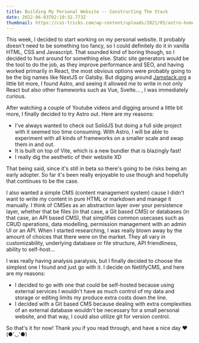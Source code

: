```yaml
---
title: Building My Personal Website -- Constructing The Stack
date: 2022-06-03T02:19:32.773Z
thumbnail: https://css-tricks.com/wp-content/uploads/2021/05/astro-homepage.png
---
```


This week, I decided to start working on my personal website. It probably doesn't need to be something too fancy, so I could definitely do it in vanilla HTML, CSS and Javascript. That sounded kind of boring though, so I decided to hunt around for something else. Static site generators would be the tool to do the job, as they improve performance and SEO, and having worked primarily in React, the most obvious options were probably going to be the big names like NextJS or Gatsby. But digging around [Jamstack.org](https://jamstack.org/generators/) a little bit more, I found Astro, and seeing it allowed me to write in not only React but also other frameworks such as Vue, Svelte... , I was immediately curious.

After watching a couple of Youtube videos and digging around a little bit more, I finally decided to try Astro out. Here are my reasons:

-   I've always wanted to check out SolidJS but doing a full side project with it seemed too time consuming. With Astro, I will be able to experiment with all kinds of frameworks on a smaller scale and swap them in and out.
-   It is built on top of Vite, which is a new bundler that is blazingly fast!
-   I really dig the aesthetic of their website XD

That being said, since it's still in beta so there's going to be risks being an early adopter. So far it's been really enjoyable to use though and hopefully that continues to be the case.

I also wanted a simple CMS (content management system) cause I didn't want to write my content in pure HTML or markdown and manage it manually. I think of CMSes as an abstraction layer over your persistence layer, whether that be files (in that case, a Git based CMS) or databases (in that case, an API based CMS), that simplifies common usecases such as CRUD operations, data modelling, permission management with an admin UI or an API. When I started researching, I was really blown away by the amount of choices that there were on the market. They all vary in customizability, underlying database or file structure, API friendliness, ability to self-host...

I was really having analysis paralysis, but I finally decided to choose the simplest one I found and just go with it. I decide on NetlifyCMS, and here are my reasons:

-   I decided to go with one that could be self-hosted because using external services I wouldn't have as much control of my data and storage or editing limits my produce extra costs down the line.
-   I decided with a Git based CMS because dealing with extra complexities of an external database wouldn't be necessary for a small personal website, and that way, I could also utilize git for version control.

So that's it for now! Thank you if you read through, and have a nice day ❤(●'◡'●)
